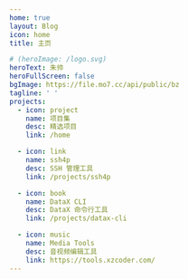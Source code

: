```yaml
---
home: true
layout: Blog
icon: home
title: 主页

# (heroImage: /logo.svg)
heroText: 朱帅
heroFullScreen: false
bgImage: https://file.mo7.cc/api/public/bz
tagline: ' '
projects:
  - icon: project
    name: 项目集
    desc: 精选项目
    link: /home

  - icon: link
    name: ssh4p
    desc: SSH 管理工具
    link: /projects/ssh4p

  - icon: book
    name: DataX CLI
    desc: DataX 命令行工具
    link: /projects/datax-cli

  - icon: music
    name: Media Tools
    desc: 音视频编辑工具
    link: https://tools.xzcoder.com/
---
```

